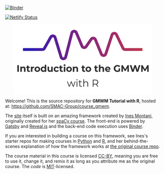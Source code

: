 [![Binder](https://mybinder.org/badge_logo.svg)](https://mybinder.org/v2/gh/SMAC-Group/course_gmwm/binder)

[![Netlify Status](https://api.netlify.com/api/v1/badges/24f65aed-ac43-49a7-9ef9-599a8bb27582/deploy-status)](https://app.netlify.com/sites/gmwm/deploys)

<p align="center">
<img src="static/logo.svg" align="center" width="450px"/>
</p>

Welcome! This is the source repository for **GMWM Tutorial with R**, hosted at: <https://github.com/SMAC-Group/course_gmwm>.

The [site](https://gmwm.netlify.com/)  itself is built on an amazing framework created by <a href='https://ines.io/'>Ines Montani</a>, originally created for her [spaCy course](https://course.spacy.io).  The front-end is powered by
[Gatsby](http://gatsbyjs.org/) and [Reveal.js](https://revealjs.com) and the
back-end code execution uses [Binder](https://mybinder.org). </p>

If you are interested in building a course on this framework, see Ines's starter repos for making courses in [Python](https://github.com/ines/course-starter-python) and [R](https://github.com/ines/course-starter-r), and her behind-the-scenes explanation of how the framework works at [the original course repo](https://github.com/ines/spacy-course#-faq).

The course material in this course is licensed [CC-BY](https://creativecommons.org/licenses/by/4.0/), meaning you are free to use it, change it, and remix it as long as you attribute me as the original course.  The _code_ is [MIT](https://opensource.org/licenses/MIT)-licensed.
